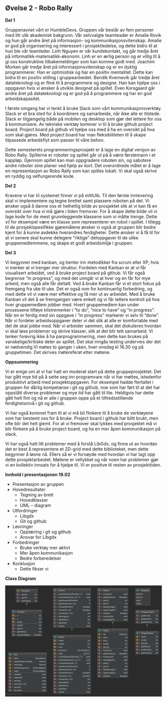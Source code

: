 ## Øvelse 2 - Robo Rally

**Del 1**

Gruppenavnet vårt er HumbleDevs. Gruppen vår består av fem personer med litt ulik akademisk bakgrunn.
Vår selvvalgte teamleader er Amalie Rovik og hun går andre året på  informasjon- og kommunikasjonsvitenskap.
Amalie er god på organisering og interessert i prosjektledelse, og dette bidro til at  hun ble vår teamleder.
Linh Nguyen er vår kundekontakt, og går tredje året på informatikk-matematikk-økonomi. Linh er en ærlig person og
er villig til å gi oss konstruktive tilbakemeldinger som kan komme godt med. Joachim Morken går tredje året på 
informasjonsvitenskap og er en dyktig programmerer. Han er optimistisk og har en positiv mentalitet. 
Dette kan bidra til en positiv stilling i gruppearbeidet. Bendik Kvernevik går tredje året datateknologi
og er flink til å programmere og designe. Han kan hjelpe oss i oppgaven hvis vi ønsker å utvikle designet
på  spillet. Even Korsgaard går andre året på datateknologi og er god på å programmere og har en god arbeidskapasitet. 

I første omgang har vi tenkt å bruke Slack som vårt kommunikasjonsverktøy. Slack er et bra sted for å koordinere og
samarbeide, når ikke alle er tilstede. Slack er tilgjengelig både på mobilen og desktop som gjør det lettere for oss å
kommunisere.  Av tekniske verktøy kommer vi til å bruke github project board.  Project board på github vil hjelpe oss
med å ha en oversikt på hva som skal gjøres.  Med project board har man fleksibiliteten til å skape tilpassede
arbeidsflyt som passer til våre behov. 

Dette semesterets programmeringsprosjekt er å lage en digital versjon av Robo Rally. Spillerne er roboter og spillet
går ut på å være førstemann i et kappløp. Gjennom spillet kan man oppgradere roboten sin, og sabotere andre roboter
sine planer ved hjelp av kort. Det overordnede målet er å lage en representasjon av Robo Rally som kan spilles lokalt.
Vi skal også skrive en ryddig og velfungerende kode.

**Del 2**

Kravene vi har til systemet finner vi på mittUib. 
Til den første innlevering skal vi implementere og tegne brettet samt plassere roboten på det.
Vi ønsker også å danne oss et helhetlig bilde av prosjektet slik at vi kan få en oversikt over
hva vi må gjøre i tiden fremover. For å skape dette bilde vil vi lage kode for de mest grunnleggende klassene
som vi måtte trenge. Dette vil for eksempel være en klasse som representerer en robot i spillet. 
I tillegg til de prosjektspesifikke gjøremålene ønsker vi også at gruppen blir bedre kjent for å kunne avdekke
hverandres ferdigheter. Dette ønsker vi å få til for at vi senere skal kunne delegere “riktige” deloppgaver til
de ulike gruppemedlemmene, og skape et godt arbeidsmiljø i gruppen.

 
**Del 3**

Vi begynner med kanban, og henter inn metodikker fra scrum eller XP, hvis vi merker at vi trenger mer struktur.
Fordelen med Kanban er at vi får visualisert arbeidet, ved å bruke project board på github. Vi får også begrense
“in progress”, og med det unngår vi at hver og en får for mye arbeid, men også alle får deltatt. Ved å bruke Kanban
får  vi et stort fokus på fremgang fra uke til uke. Det er også rom for kontinuerlig forbedring, og med dette vil vi
være mer effektive og få mer ut av arbeidet. Med å bruke Kanban vil det å se fremgangen være enkelt og vi får
lettere kontroll på hva hver gruppemedlem jobber med. Hvert gruppemedlem kan under prosessene tilføye klistremerker
i “to do”, “nice to have” og “in progress”. Når en er ferdig med sin oppgave i “in progress” markerer vi selv til
“done”. Når vi fordeler arbeidsoppgaver deler vi det slik at alle er komfortable med det de skal jobbe med.
Når vi arbeider sammen, skal det diskuteres hvordan vi skal løse problemer og skrive klasser, slik at det blir tett
samarbeid. Vi tenker forøvrig ikke å ha parprogrammering, men dette kan brukes på vanskelige/kritiske deler av spillet.
Det skal inngås testing underveis der det er nødvendig.Vi møtes to ganger  i uken, hver onsdag kl 16.30 og
på gruppetimen.
Det skrives møtereferat etter møtene.

**Oppsummering**

Vi er enige om at vi har hatt en moderat start på dette gruppeprosjektet. Det har gått mye tid på å sette seg inn 
programvare når vi har møttes, istedenfor produktivt arbeid med prosjektoppgaven. For eksempel hadde flertallet i 
gruppen for dårlig kompetanse i git og github, noe som har ført til at det har oppstått diverse problemer og mye tid 
har gått til lite. Heldigvis har dette gått helt fint og nå er alle i gruppen oppe på et tilfredsstillende 
ferdighetsnivå i git og github.

Vi har også kommet fram til at vi må bli flinkere til å bruke de verktøyene som har bestemt oss for å bruke. 
Project board i github har blitt brukt, men ofte blir det helt glemt. 
For at vi fremover skal lykkes med prosjektet må vi blir flinkere på å bruke project board, og ha en mer åpen 
kommunikasjon på slack.

Vi har også hatt litt problemer med å forstå LibGdx, og finne ut av hvordan det er best å representere et 2D-grid med 
dette biblioteket, men dette begynner å løsne nå.
Ellers så er vi fornøyde med hvordan vi har lagt opp dette prosjektarbeidet. Møtene er vellykket og når noen har 
problemer gjør vi en kollektiv innsats for å hjelpe til. Vi er positive til resten av prosjekttiden.


**Innhold i presentasjonen 19.02**

* Presentasjon av gruppen
* Hovedresultater
    * Tegning av brett
    * Hovedklasser
    * UML – diagram
* Utfordringer
    * Libgdx
    * Git og github
* Løsninger
	* Opplæring i git og github
	* Ansvar for Libgdx
* Forbedringer
	* Bruke verktøy mer aktivt
	* Mer åpen kommunikasjon
	* Bedre forberedelser
* Konklusjon
	* Dette fikser vi


**Class Diagram**

![Class diagram first iteration](classDiagramIteration1.png)
